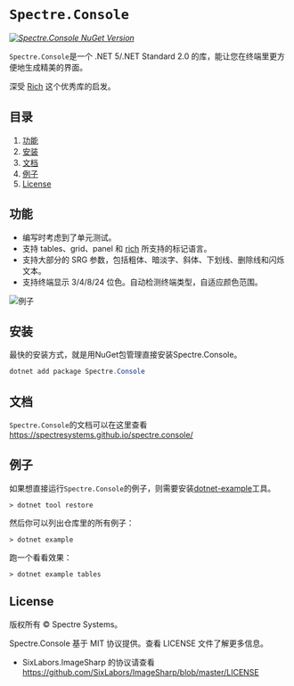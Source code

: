 # `Spectre.Console`

_[![Spectre.Console NuGet Version](https://img.shields.io/nuget/v/spectre.console.svg?style=flat&label=NuGet%3A%20Spectre.Console)](https://www.nuget.org/packages/spectre.console)_

`Spectre.Console`是一个 .NET 5/.NET Standard 2.0 的库，能让您在终端里更方便地生成精美的界面。

深受 [Rich](https://github.com/willmcgugan/rich) 这个优秀库的启发。

## 目录

1. [功能](#features)
2. [安装](#installing)
3. [文档](#documentation)
4. [例子](#examples)
5. [License](#license)

## 功能

* 编写时考虑到了单元测试。
* 支持 tables、grid、panel 和 [rich](https://github.com/willmcgugan/rich) 所支持的标记语言。
* 支持大部分的 SRG 参数，包括粗体、暗淡字、斜体、下划线、删除线和闪烁文本。
* 支持终端显示 3/4/8/24 位色。自动检测终端类型，自适应颜色范围。

![例子](resources/gfx/screenshots/example.png)

## 安装

最快的安装方式，就是用NuGet包管理直接安装Spectre.Console。

```csharp
dotnet add package Spectre.Console
```

## 文档

`Spectre.Console`的文档可以在这里查看
https://spectresystems.github.io/spectre.console/

## 例子

如果想直接运行`Spectre.Console`的例子，则需要安装[dotnet-example](https://github.com/patriksvensson/dotnet-example)工具。

```
> dotnet tool restore
```

然后你可以列出仓库里的所有例子：

```
> dotnet example
```

跑一个看看效果：

```
> dotnet example tables
```

## License

版权所有 © Spectre Systems。

Spectre.Console 基于 MIT 协议提供。查看 LICENSE 文件了解更多信息。

* SixLabors.ImageSharp 的协议请查看 https://github.com/SixLabors/ImageSharp/blob/master/LICENSE
